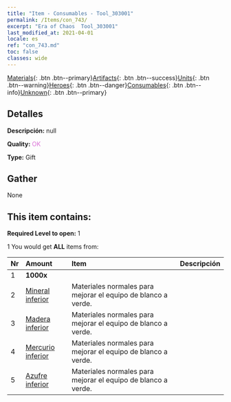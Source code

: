 ```yaml
---
title: "Item - Consumables - Tool_303001"
permalink: /Items/con_743/
excerpt: "Era of Chaos  Tool_303001"
last_modified_at: 2021-04-01
locale: es
ref: "con_743.md"
toc: false
classes: wide
---
```

 [Materials](/es/Items/){: .btn .btn--primary}[Artifacts](/es/Items/Artifacts/){: .btn .btn--success}[Units](/es/Items/Units/){: .btn .btn--warning}[Heroes](/es/Items/Heroes/){: .btn .btn--danger}[Consumables](/es/Items/Consumables/){: .btn .btn--info}[Unknown](/es/Items/Unknown/){: .btn .btn--primary}

## Detalles
 **Descripción:** null

 **Quality:** <span style="color: #DA70D6">OK</span>

 **Type:** Gift

## Gather

  None

## This item contains:

 **Required Level to open:** 1

 1 You would get **ALL** items  from:

  | Nr | Amount |     Item    | Descripción |
  |:---|:-------|:------------|:-----------:|
  | 1 |  **1000x** | <i class="fas fa-coins"/> |  | 
  | 2 | [Mineral inferior](/es/Items/mat_1/) | Materiales normales para mejorar el equipo de blanco a verde. | 
  | 3 | [Madera inferior](/es/Items/mat_1/) | Materiales normales para mejorar el equipo de blanco a verde. | 
  | 4 | [Mercurio inferior](/es/Items/mat_2/) | Materiales normales para mejorar el equipo de blanco a verde. | 
  | 5 | [Azufre inferior](/es/Items/mat_3/) | Materiales normales para mejorar el equipo de blanco a verde. | 
